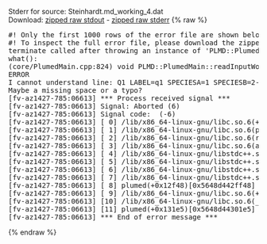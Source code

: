 Stderr for source:  Steinhardt.md_working_4.dat   
Download: [zipped raw stdout](Steinhardt.md_working_4.dat.plumed.stdout.txt.zip) - [zipped raw stderr](Steinhardt.md_working_4.dat.plumed.stderr.txt.zip) 
{% raw %}
<pre>
#! Only the first 1000 rows of the error file are shown below
#! To inspect the full error file, please download the zipped raw stderr file above
terminate called after throwing an instance of 'PLMD::Plumed::ExceptionError'
what():
(core/PlumedMain.cpp:824) void PLMD::PlumedMain::readInputWords(const std::vector<std::__cxx11::basic_string<char> >&)
ERROR
I cannot understand line: Q1 LABEL=q1 SPECIESA=1 SPECIESB=2-100 SWITCH=RATIONAL D_0=2.0 R_0=1.0
Maybe a missing space or a typo?
[fv-az1427-785:06613] *** Process received signal ***
[fv-az1427-785:06613] Signal: Aborted (6)
[fv-az1427-785:06613] Signal code:  (-6)
[fv-az1427-785:06613] [ 0] /lib/x86_64-linux-gnu/libc.so.6(+0x42520)[0x7ff92bc42520]
[fv-az1427-785:06613] [ 1] /lib/x86_64-linux-gnu/libc.so.6(pthread_kill+0x12c)[0x7ff92bc969fc]
[fv-az1427-785:06613] [ 2] /lib/x86_64-linux-gnu/libc.so.6(raise+0x16)[0x7ff92bc42476]
[fv-az1427-785:06613] [ 3] /lib/x86_64-linux-gnu/libc.so.6(abort+0xd3)[0x7ff92bc287f3]
[fv-az1427-785:06613] [ 4] /lib/x86_64-linux-gnu/libstdc++.so.6(+0xa2b9e)[0x7ff92c0a2b9e]
[fv-az1427-785:06613] [ 5] /lib/x86_64-linux-gnu/libstdc++.so.6(+0xae20c)[0x7ff92c0ae20c]
[fv-az1427-785:06613] [ 6] /lib/x86_64-linux-gnu/libstdc++.so.6(+0xae277)[0x7ff92c0ae277]
[fv-az1427-785:06613] [ 7] /lib/x86_64-linux-gnu/libstdc++.so.6(__cxa_rethrow+0x4b)[0x7ff92c0ae52b]
[fv-az1427-785:06613] [ 8] plumed(+0x12f48)[0x5648d442ff48]
[fv-az1427-785:06613] [ 9] /lib/x86_64-linux-gnu/libc.so.6(+0x29d90)[0x7ff92bc29d90]
[fv-az1427-785:06613] [10] /lib/x86_64-linux-gnu/libc.so.6(__libc_start_main+0x80)[0x7ff92bc29e40]
[fv-az1427-785:06613] [11] plumed(+0x131e5)[0x5648d44301e5]
[fv-az1427-785:06613] *** End of error message ***
</pre>
{% endraw %}
